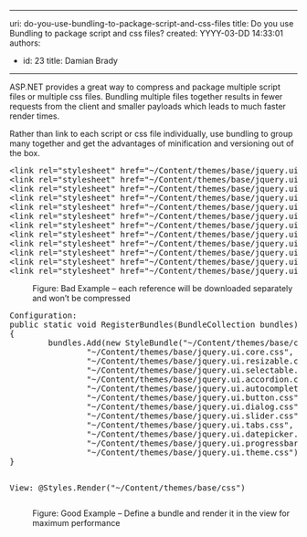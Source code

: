 

---
uri: do-you-use-bundling-to-package-script-and-css-files
title: Do you use Bundling to package script and css files?
created: YYYY-03-DD 14:33:01
authors:
  - id: 23
    title: Damian Brady
---




<span class='intro'> <p>ASP.NET provides a great way to compress and package multiple script files or multiple css files.  Bundling multiple files together results in fewer requests from the client and smaller payloads which leads to much faster render times.</p> </span>

<p>Rather than link to each script or css file individually, use bundling to group many together and get the advantages of minification and versioning out of the box.</p>

<dl class="badImage"><dt><div class="greyBox"><pre>&lt;link rel=&quot;stylesheet&quot; href=&quot;~/Content/themes/base/jquery.ui.core.css&quot; /&gt;
&lt;link rel=&quot;stylesheet&quot; href=&quot;~/Content/themes/base/jquery.ui.resizable.css&quot; /&gt;
&lt;link rel=&quot;stylesheet&quot; href=&quot;~/Content/themes/base/jquery.ui.selectable.css&quot; /&gt;
&lt;link rel=&quot;stylesheet&quot; href=&quot;~/Content/themes/base/jquery.ui.accordion.css&quot; /&gt;
&lt;link rel=&quot;stylesheet&quot; href=&quot;~/Content/themes/base/jquery.ui.autocomplete.css&quot; /&gt;
&lt;link rel=&quot;stylesheet&quot; href=&quot;~/Content/themes/base/jquery.ui.button.css&quot; /&gt;
&lt;link rel=&quot;stylesheet&quot; href=&quot;~/Content/themes/base/jquery.ui.dialog.css&quot; /&gt;
&lt;link rel=&quot;stylesheet&quot; href=&quot;~/Content/themes/base/jquery.ui.slider.css&quot; /&gt;
&lt;link rel=&quot;stylesheet&quot; href=&quot;~/Content/themes/base/jquery.ui.tabs.css&quot; /&gt;
&lt;link rel=&quot;stylesheet&quot; href=&quot;~/Content/themes/base/jquery.ui.datepicker.css&quot; /&gt;
&lt;link rel=&quot;stylesheet&quot; href=&quot;~/Content/themes/base/jquery.ui.progressbar.css&quot; /&gt;
&lt;link rel=&quot;stylesheet&quot; href=&quot;~/Content/themes/base/jquery.ui.theme.css&quot; /&gt;
</pre></div></dt><dd>Figure&#58; Bad Example – each reference will be downloaded separately and won’t be compressed</dd></dl><dl class="goodImage"><dt><div class="greyBox"><pre>Configuration&#58;
public static void RegisterBundles(BundleCollection bundles)
&#123;
        bundles.Add(new StyleBundle(&quot;~/Content/themes/base/css&quot;).Include(
                &quot;~/Content/themes/base/jquery.ui.core.css&quot;,
                &quot;~/Content/themes/base/jquery.ui.resizable.css&quot;,
                &quot;~/Content/themes/base/jquery.ui.selectable.css&quot;,
                &quot;~/Content/themes/base/jquery.ui.accordion.css&quot;,
                &quot;~/Content/themes/base/jquery.ui.autocomplete.css&quot;,
                &quot;~/Content/themes/base/jquery.ui.button.css&quot;,
                &quot;~/Content/themes/base/jquery.ui.dialog.css&quot;,
                &quot;~/Content/themes/base/jquery.ui.slider.css&quot;,
                &quot;~/Content/themes/base/jquery.ui.tabs.css&quot;,
                &quot;~/Content/themes/base/jquery.ui.datepicker.css&quot;,
                &quot;~/Content/themes/base/jquery.ui.progressbar.css&quot;,
                &quot;~/Content/themes/base/jquery.ui.theme.css&quot;));
&#125;

View&#58;
@Styles.Render(&quot;~/Content/themes/base/css&quot;)
</pre></div></dt><dd>Figure&#58; Good Example – Define a bundle and render it in the view for maximum performance</dd></dl>


